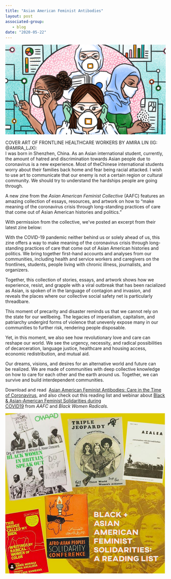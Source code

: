 ```yaml
---
title: "Asian American Feminist Antibodies"
layout: post
associated-group:
   - blog
date: "2020-05-22"
---
```


![](/media/unnamed-1024x571.png)

COVER ART OF FRONTLINE HEALTHCARE WORKERS BY AMIRA LIN (IG: @AMIRA\_LJX):  
I was born in Shenzhen, China. As an Asian international student, currently, the amount of hatred and discrimination towards Asian people due to coronavirus is a new experience. Most of theChinese international students worry about their families back home and fear being racial attacked. I wish to use art to communicate that our enemy is not a certain region or cultural community. We should try to understand the hardships people are going through.

A new zine from the _Asian American Feminist Collective_ (AAFC) features an amazing collection of essays, resources, and artwork on how to “make meaning of the coronavirus crisis through long-standing practices of care that come out of Asian American histories and politics.”

With permission from the collective, we've posted an excerpt from their latest zine below:

With the COVID-19 pandemic neither behind us or solely ahead of us, this zine offers a way to make meaning of the coronavirus crisis through long-standing practices of care that come out of Asian American histories and politics. We bring together first-hand accounts and analyses from our communities, including health and service workers and caregivers on the frontlines, students, people living with chronic illness, journalists, and organizers.

Together, this collection of stories, essays, and artwork shows how we experience, resist, and grapple with a viral outbreak that has been racialized as Asian, is spoken of in the language of contagion and invasion, and reveals the places where our collective social safety net is particularly threadbare.

  
This moment of precarity and disaster reminds us that we cannot rely on the state for our wellbeing. The legacies of imperialism, capitalism, and patriarchy undergird forms of violence that unevenly expose many in our communities to further risk, rendering people disposable.

  
Yet, in this moment, we also see how revolutionary love and care can reshape our world. We see the urgency, necessity, and radical possibilities of decarceration, language justice, healthcare and housing access, economic redistribution, and mutual aid.

Our dreams, visions, and desires for an alternative world and future can  
be realized. We are made of communities with deep collective knowledge on how to care for each other and the earth around us. Together, we can survive and build interdependent communities.

Download and read  [Asian American Feminist Antibodies: Care in the Time of Coronavirus](https://u1584542.ct.sendgrid.net/mps2/c/6wA/ni0YAA/t.31y/d8b_PDHoRyeHluik6A8H-w/h20/mz1SwY2NCNUHh9iJwTFpNqUNd58ZXkuZgc14bHaTvcBiKIEYT75mwIYJRVx8HxCfLMlGXhYi1DXoNKrwxKk6p6A4s9-2B-2BVZ1sgVa73vZQsMJqZ-2BqduSJjx012ENxvNSQ4JZ89KzqBSsSHTYJ1Kv1G1h7gV5efdlm8ubUNYVp34OBSiC60UPWicxZ8oEd384zVE5kAmasFOVifTiYJZ4bkPvmuG1CWjFr9PWGQ-2BwXubDqW6VnO3iaiIEotSXdGCLN3KYzRYj7k-2BkNzAqO-2BPo5BStbbeDZRPzyFYHsLm1J4J8-2Fxer-2FmvfKdVlXJxAzgQmBrBk1jCvRdjXF8WwO1W3oJCuGWIEcGMaMixdUZR2JWm9DJWPe3TI6dGhCYFJVN0rxzE76RNbQ1x5iVVNcOB-2Fr7KkOwqpjupCADZOiTpVBNXzmdQX3qf7LWTUOFJ4zWiipoKQduvfmScS7cIEFPtGlI4QaDolhAl-2B8kV1hNQUQ9Xwfgke3e6-2FIzQjVvnrnBowo9-2Fprg4yDW8laHSoqmSH-2BLMzxNKZciq9S7MxIQlodkjHY-3D/Dg8v), and also check out this reading list and webinar about [Black & Asian-American Feminist Solidarities during COVID19](https://u1584542.ct.sendgrid.net/mps2/c/6wA/ni0YAA/t.31y/d8b_PDHoRyeHluik6A8H-w/h21/OXlLK9ioXIi7yPFEdFEJsoO8o2xcTCmSp94RhPL2dh59NntJL9cZIYuR-2Fi5Hc5B-2BzFr1DGopKYrqC2GvLZHEP49rcuWrgFVNdXvOnk-2FqMo1GdWK4zuv3tqYX26jFliIf2sau-2FKF-2BMoGN91nwpTC3hCuz0egw-2BDNVTffHerFS4Kxqwu95jF-2BTPTyBEtbe4aWf9qWOG9mL5l9J0y-2FuHhh3nsmlKEQn7QnJJ-2B9V4Nq1nEoAQimzESBB0gsV0sT69SSXCY-2FTdgIfR4FK2Nx6Ug-2BXEJFza0S9pigMyrZutCvsUbCGi0xu35XSlfCFGBg9pgvRIfLXIB4-2FMayYTUvaWlGVHp-2BkpMg9dBuDmvizVEvyiT-2FHp3-2BXzCd-2BjXXx2e92puqL3XWFq-2BehYzqt45IuBebrQHkeaFKFcfB-2FUBWhKj4Wr-2FmCXaSRHLpNL94MglK87VlriX7kwd9LG0Xie9U0-2F2EtYFPxWq5UCJHumKJ297vmOiA-3D/OK0y) from _AAFC_ and _Black Women Radicals._

![](/media/Screen-Shot-2020-05-22-at-2.18.31-PM.png)
